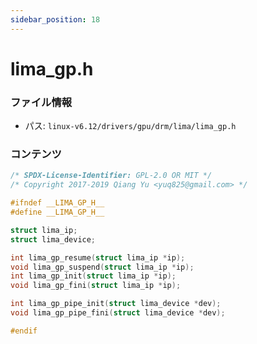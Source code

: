 ```yaml
---
sidebar_position: 18
---
```

# lima_gp.h

### ファイル情報

- パス: `linux-v6.12/drivers/gpu/drm/lima/lima_gp.h`

### コンテンツ

```h
/* SPDX-License-Identifier: GPL-2.0 OR MIT */
/* Copyright 2017-2019 Qiang Yu <yuq825@gmail.com> */

#ifndef __LIMA_GP_H__
#define __LIMA_GP_H__

struct lima_ip;
struct lima_device;

int lima_gp_resume(struct lima_ip *ip);
void lima_gp_suspend(struct lima_ip *ip);
int lima_gp_init(struct lima_ip *ip);
void lima_gp_fini(struct lima_ip *ip);

int lima_gp_pipe_init(struct lima_device *dev);
void lima_gp_pipe_fini(struct lima_device *dev);

#endif

```
